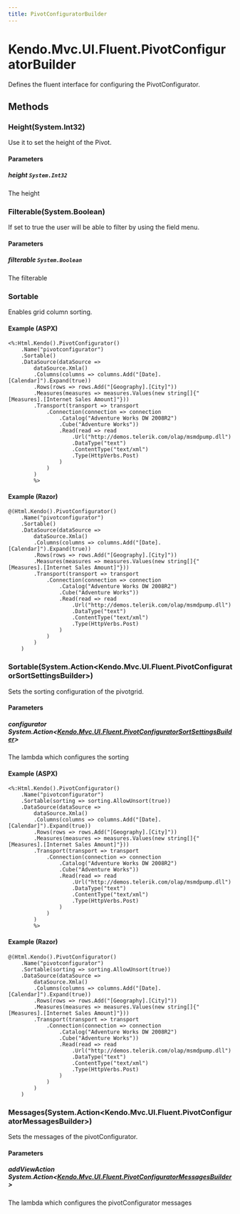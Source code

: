 ```yaml
---
title: PivotConfiguratorBuilder
---
```


# Kendo.Mvc.UI.Fluent.PivotConfiguratorBuilder
Defines the fluent interface for configuring the PivotConfigurator.




## Methods


### Height(System.Int32)
Use it to set the height of the Pivot.


#### Parameters

##### height `System.Int32`
The height





### Filterable(System.Boolean)
If set to true the user will be able to filter by using the field menu.


#### Parameters

##### filterable `System.Boolean`
The filterable





### Sortable
Enables grid column sorting.




#### Example (ASPX)
    <%:Html.Kendo().PivotConfigurator()
        .Name("pivotconfigurator")
        .Sortable()
        .DataSource(dataSource =>
            dataSource.Xmla()
            .Columns(columns => columns.Add("[Date].[Calendar]").Expand(true))
            .Rows(rows => rows.Add("[Geography].[City]"))
            .Measures(measures => measures.Values(new string[]{"[Measures].[Internet Sales Amount]"}))
            .Transport(transport => transport
                .Connection(connection => connection
                    .Catalog("Adventure Works DW 2008R2")
                    .Cube("Adventure Works"))
                    .Read(read => read
                        .Url("http://demos.telerik.com/olap/msmdpump.dll")
                        .DataType("text")
                        .ContentType("text/xml")
                        .Type(HttpVerbs.Post)
                    )
                )
            )
            %>

#### Example (Razor)
    @(Html.Kendo().PivotConfigurator()
        .Name("pivotconfigurator")
        .Sortable()
        .DataSource(dataSource =>
            dataSource.Xmla()
            .Columns(columns => columns.Add("[Date].[Calendar]").Expand(true))
            .Rows(rows => rows.Add("[Geography].[City]"))
            .Measures(measures => measures.Values(new string[]{"[Measures].[Internet Sales Amount]"}))
            .Transport(transport => transport
                .Connection(connection => connection
                    .Catalog("Adventure Works DW 2008R2")
                    .Cube("Adventure Works"))
                    .Read(read => read
                        .Url("http://demos.telerik.com/olap/msmdpump.dll")
                        .DataType("text")
                        .ContentType("text/xml")
                        .Type(HttpVerbs.Post)
                    )
                )
            )
        )


### Sortable(System.Action\<Kendo.Mvc.UI.Fluent.PivotConfiguratorSortSettingsBuilder\>)
Sets the sorting configuration of the pivotgrid.


#### Parameters

##### configurator System.Action<[Kendo.Mvc.UI.Fluent.PivotConfiguratorSortSettingsBuilder](/api/aspnet-mvc/Kendo.Mvc.UI.Fluent/PivotConfiguratorSortSettingsBuilder)>
The lambda which configures the sorting




#### Example (ASPX)
    <%:Html.Kendo().PivotConfigurator()
        .Name("pivotconfigurator")
        .Sortable(sorting => sorting.AllowUnsort(true))
        .DataSource(dataSource =>
            dataSource.Xmla()
            .Columns(columns => columns.Add("[Date].[Calendar]").Expand(true))
            .Rows(rows => rows.Add("[Geography].[City]"))
            .Measures(measures => measures.Values(new string[]{"[Measures].[Internet Sales Amount]"}))
            .Transport(transport => transport
                .Connection(connection => connection
                    .Catalog("Adventure Works DW 2008R2")
                    .Cube("Adventure Works"))
                    .Read(read => read
                        .Url("http://demos.telerik.com/olap/msmdpump.dll")
                        .DataType("text")
                        .ContentType("text/xml")
                        .Type(HttpVerbs.Post)
                    )
                )
            )
            %>

#### Example (Razor)
    @(Html.Kendo().PivotConfigurator()
        .Name("pivotconfigurator")
        .Sortable(sorting => sorting.AllowUnsort(true))
        .DataSource(dataSource =>
            dataSource.Xmla()
            .Columns(columns => columns.Add("[Date].[Calendar]").Expand(true))
            .Rows(rows => rows.Add("[Geography].[City]"))
            .Measures(measures => measures.Values(new string[]{"[Measures].[Internet Sales Amount]"}))
            .Transport(transport => transport
                .Connection(connection => connection
                    .Catalog("Adventure Works DW 2008R2")
                    .Cube("Adventure Works"))
                    .Read(read => read
                        .Url("http://demos.telerik.com/olap/msmdpump.dll")
                        .DataType("text")
                        .ContentType("text/xml")
                        .Type(HttpVerbs.Post)
                    )
                )
            )
        )


### Messages(System.Action\<Kendo.Mvc.UI.Fluent.PivotConfiguratorMessagesBuilder\>)
Sets the messages of the pivotConfigurator.


#### Parameters

##### addViewAction System.Action<[Kendo.Mvc.UI.Fluent.PivotConfiguratorMessagesBuilder](/api/aspnet-mvc/Kendo.Mvc.UI.Fluent/PivotConfiguratorMessagesBuilder)>
The lambda which configures the pivotConfigurator messages






